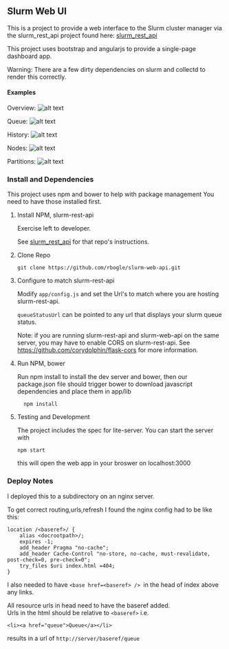 ## Slurm Web UI
This is a project to provide a web interface to the Slurm cluster manager via
the slurm_rest_api project found here: [slurm_rest_api](https://github.com/rbogle/slurm-rest-api)

This project uses bootstrap and angularjs to provide a single-page dashboard app.

Warning: There are a few dirty dependencies on slurm and collectd to render this correctly.

#### Examples

Overview:
![alt text](https://cloud.githubusercontent.com/assets/7741121/24215694/c1375a3c-0ef6-11e7-92d9-eb094eb27bef.png "Overview")

Queue:
![alt text](https://cloud.githubusercontent.com/assets/7741121/24216518/af5e2da6-0ef9-11e7-82c9-a177c75adbb5.png "Queue")

History:
![alt text](https://cloud.githubusercontent.com/assets/7741121/24216566/f14c1052-0ef9-11e7-8e9d-c2ad72f88add.png "History")

Nodes:
![alt text](https://cloud.githubusercontent.com/assets/7741121/24216523/b69e4f2e-0ef9-11e7-9718-d9045c32d98d.png "Nodes")

Partitions:
![alt text](https://cloud.githubusercontent.com/assets/7741121/24216529/bd01d566-0ef9-11e7-8ecd-18fa75791c84.png "Partitions")

### Install and Dependencies
This project uses npm and bower to help with package management
You need to have those installed first.

1. Install NPM, slurm-rest-api

    Exercise left to developer.

    See [slurm_rest_api](https://github.com/rbogle/slurm-rest-api)
    for that repo's instructions.

2. Clone Repo
    ```
    git clone https://github.com/rbogle/slurm-web-api.git
    ```

3. Configure to match slurm-rest-api

    Modify `app/config.js` and set the Url's to match where you are hosting slurm-rest-api.
    
    `queueStatusUrl` can be pointed to any url that displays your slurm queue status.
    
    Note: if you are running slurm-rest-api and slurm-web-api on the same server, you may have to enable CORS on slurm-rest-api. See https://github.com/corydolphin/flask-cors for more information.

4. Run NPM, bower

    Run npm install to install the dev server and bower, then our package.json file should trigger bower to download javascript dependencies and place them in app/lib

    ```
      npm install

    ```

5. Testing and Development

    The project includes the spec for lite-server. You can start the server with

    ```
    npm start
    ```

    this will open the web app in your broswer on localhost:3000

### Deploy Notes
I deployed this to a subdirectory on an nginx server.

To get correct routing,urls,refresh I found the nginx config had to be like this:
```
location /<baseref>/ {
    alias <docrootpath>/;
    expires -1;
    add_header Pragma "no-cache";
    add_header Cache-Control "no-store, no-cache, must-revalidate, post-check=0, pre-check=0";
    try_files $uri index.html =404;
}
```

I also needed to have `<base href=<baseref> /> `in the head of index above any links.

All resource urls in head need to have the baseref added.  
Urls in the html should be relative to ``<baseref>`` i.e.

```
<li><a href="queue">Queue</a></li>
```
results in a url of `http://server/baseref/queue`
